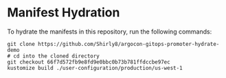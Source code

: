 # Manifest Hydration

To hydrate the manifests in this repository, run the following commands:

```shell
git clone https://github.com/Shirly8/argocon-gitops-promoter-hydrate-demo
# cd into the cloned directory
git checkout 66f7d572fb9e8fd9e0bbc0b73b781ffdccbe97ec
kustomize build ./user-configuration/production/us-west-1
```
